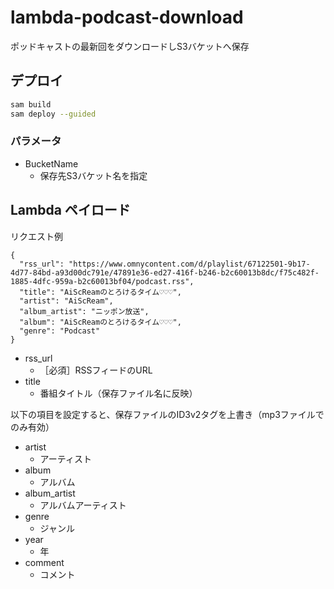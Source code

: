 # lambda-podcast-download

ポッドキャストの最新回をダウンロードしS3バケットへ保存

## デプロイ

```bash
sam build
sam deploy --guided
```

### パラメータ

- BucketName
  - 保存先S3バケット名を指定

## Lambda ペイロード

リクエスト例

```
{
  "rss_url": "https://www.omnycontent.com/d/playlist/67122501-9b17-4d77-84bd-a93d00dc791e/47891e36-ed27-416f-b246-b2c60013b8dc/f75c482f-1885-4dfc-959a-b2c60013bf04/podcast.rss",
  "title": "AiScReamのとろけるタイム♡♡♡",
  "artist": "AiScReam",
  "album_artist": "ニッポン放送",
  "album": "AiScReamのとろけるタイム♡♡♡",
  "genre": "Podcast"
}
```

- rss_url
  - ［必須］RSSフィードのURL
- title
  - 番組タイトル（保存ファイル名に反映）

以下の項目を設定すると、保存ファイルのID3v2タグを上書き（mp3ファイルでのみ有効）

- artist
  - アーティスト
- album
  - アルバム
- album_artist
  - アルバムアーティスト
- genre
  - ジャンル
- year
  - 年
- comment
  - コメント
